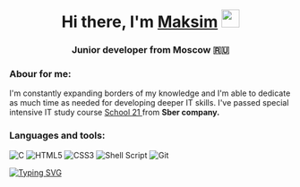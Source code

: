 <h1 align="center">Hi there, I'm <a href="//t.me/work_zalogin" target="_blank">Maksim</a> 
<img src="https://github.com/blackcater/blackcater/raw/main/images/Hi.gif" height="32"/></h1>
<h3 align="center">Junior developer from Moscow 🇷🇺 </h3>


### Abour for me: ###
I'm constantly expanding borders of my knowledge and I'm able to dedicate as much time as needed for developing deeper IT skills. 
I've passed special intensive IT study course <a href="//21-school.ru" target="_blank"> School 21 </a> from **Sber company.**

### Languages and tools: ###
![C](https://img.shields.io/badge/c-%2300599C.svg?style=for-the-badge&logo=c&logoColor=white) ![HTML5](https://img.shields.io/badge/html5-%23E34F26.svg?style=for-the-badge&logo=html5&logoColor=white) ![CSS3](https://img.shields.io/badge/css3-%231572B6.svg?style=for-the-badge&logo=css3&logoColor=white) ![Shell Script](https://img.shields.io/badge/shell_script-%23121011.svg?style=for-the-badge&logo=gnu-bash&logoColor=white) ![Git](https://img.shields.io/badge/git-%23F05033.svg?style=for-the-badge&logo=git&logoColor=white)

<a href="https://git.io/typing-svg"><img src="https://readme-typing-svg.demolab.com?font=Fira+Code&pause=1000&color=333333&width=435&lines=echo+%22Thanks+for+you+attention%22;%3C3" alt="Typing SVG" /></a>

